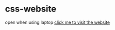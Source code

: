 # css-website
open when using laptop
[click me to visit the website](https://aditya-chourasia.github.io/css-website/)
